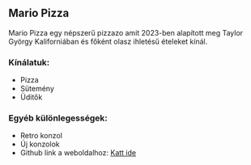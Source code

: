 ## Mario Pizza

Mario Pizza egy népszerű pizzazo amit 2023-ben alapított meg Taylor György Kaliforniában és főként olasz ihletésű ételeket kínál.
### Kínálatuk:
* Pizza
* Sütemény
* Üditők
### Egyéb különlegességek:
* Retro konzol
* Új konzolok
* Github link a weboldalhoz: [Katt ide](https://aigyuri.github.io/nyiltnap/)
